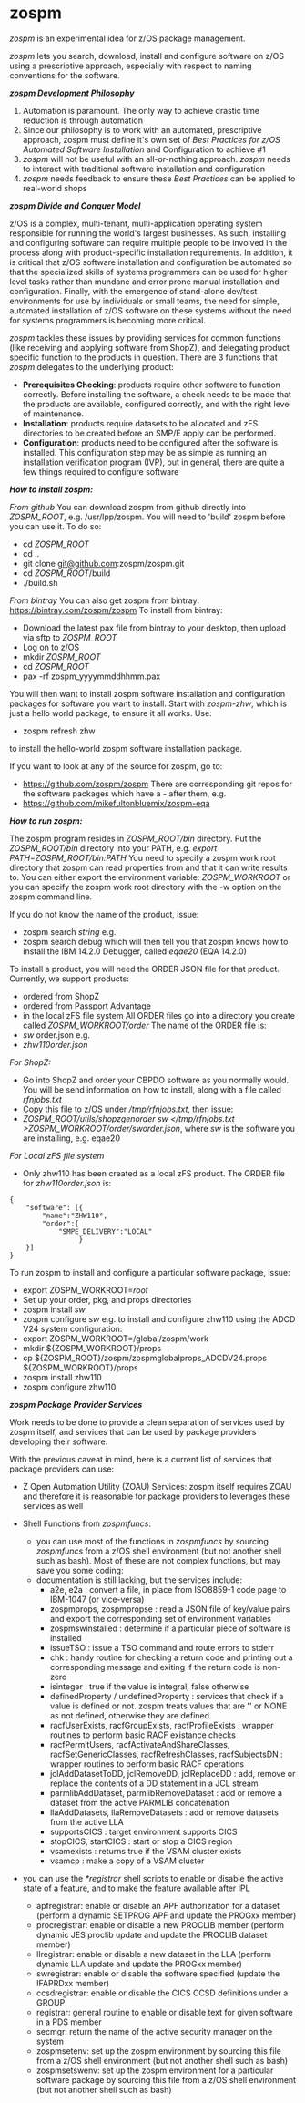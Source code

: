 # zospm
_zospm_ is an experimental idea for z/OS package management.

_zospm_ lets you search, download, install and configure software on z/OS using a prescriptive approach, 
especially with respect to naming conventions for the software. 

***zospm Development Philosophy***

1. Automation is paramount. The only way to achieve drastic time reduction is through automation
2. Since our philosophy is to work with an automated, prescriptive approach, zospm must define it's own set of 
_Best Practices for z/OS Automated Software Installation_ and Configuration to achieve #1  
3. _zospm_ will not be useful with an all-or-nothing approach. _zospm_ needs to interact with traditional 
software installation and configuration
4. _zospm_ needs feedback to ensure these _Best Practices_ can be applied to real-world shops

***zospm Divide and Conquer Model***

z/OS is a complex, multi-tenant, multi-application operating system responsible for running the world's largest businesses. 
As such, installing and configuring software can require multiple people to be involved in the process along with 
product-specific installation requirements. In addition, it is critical that z/OS software installation and configuration
be automated so that the specialized skills of systems programmers can be used for higher level tasks rather than mundane 
and error prone manual installation and configuration. Finally, with the emergence of stand-alone dev/test environments 
for use by individuals or small teams, the need for simple, automated installation of z/OS software on these systems 
without the need for systems programmers is becoming more critical. 

_zospm_ tackles these issues by providing services for common functions (like receiving and applying software from ShopZ), 
and delegating product specific function to the products in question. There are 3 functions that _zospm_ delegates 
to the underlying product:

- **Prerequisites Checking**: products require other software to function correctly. Before installing the software,
a check needs to be made that the products are available, configured correctly, and with the right level of maintenance.
- **Installation**: products require datasets to be allocated and zFS directories to be created before an SMP/E apply 
can be performed. 
- **Configuration**: products need to be configured after the software is installed. This configuration step may be as 
simple as running an installation verification program (IVP), but in general, there are quite a few things required to
configure software

***How to install zospm:***

*From github*
You can download zospm from github directly into _ZOSPM\_ROOT_, e.g. /usr/lpp/zospm. You will need to 'build' zospm before you can use it. To do so:
- cd _ZOSPM\_ROOT_
- cd ..
- git clone git@github.com:zospm/zospm.git
- cd _ZOSPM\_ROOT_/build
- ./build.sh

*From bintray*
You can also get zospm from bintray: https://bintray.com/zospm/zospm
To install from bintray:
- Download the latest pax file from bintray to your desktop, then upload via sftp to _ZOSPM\_ROOT_
- Log on to z/OS
- mkdir _ZOSPM\_ROOT_
- cd _ZOSPM\_ROOT_
- pax -rf zospm_yyyymmddhhmm.pax

You will then want to install zospm software installation and configuration packages for software you want to install. 
Start with _zospm-zhw_, which is just a hello world package, to ensure it all works. Use:
- zospm refresh zhw

to install the hello-world zospm software installation package.

If you want to look at any of the source for zospm, go to:
- https://github.com/zospm/zospm
There are corresponding git repos for the software packages which have a -<sw> after them, e.g.
- https://github.com/mikefultonbluemix/zospm-eqa

***How to run zospm:***

The zospm program resides in _ZOSPM\_ROOT/bin_ directory. Put the _ZOSPM\_ROOT/bin_ directory into your PATH, e.g. _export PATH=$ZOSPM\_ROOT/bin:$PATH_
You need to specify a zospm work root directory that zospm can read properties from and that it can write results to. You can either export the environment variable: _ZOSPM\_WORKROOT_ or you can specify the zospm work root directory with the -w option on the zospm command line.

If you do not know the name of the product, issue:
- zospm search _string_
e.g.
- zospm search debug
which will then tell you that zospm knows how to install the IBM 14.2.0 Debugger, called _eqae20_ (EQA 14.2.0)

To install a product, you will need the ORDER JSON file for that product. 
Currently, we support products:
- ordered from ShopZ
- ordered from Passport Advantage
- in the local zFS file system
All ORDER files go into a directory you create called _ZOSPM\_WORKROOT/order_ 
The name of the ORDER file is: 
- _sw_ order.json
e.g.
- _zhw110order.json_

*For ShopZ:*
- Go into ShopZ and order your CBPDO software as you normally would. You will be send information on how to install, along with a file called _rfnjobs.txt_
- Copy this file to z/OS under _/tmp/rfnjobs.txt_, then issue:
- _ZOSPM\_ROOT/utils/shopzgenorder sw </tmp/rfnjobs.txt >ZOSPM_WORKROOT/order/*sw*order.json_, where _sw_ is the software you are installing, e.g. eqae20

*For Local zFS file system*
- Only zhw110 has been created as a local zFS product. The ORDER file for _zhw110order.json_ is:
```
{
 	"software": [{
		"name":"ZHW110",
		"order":{
			"SMPE_DELIVERY":"LOCAL"
                 }
	}]
}
```


To run zospm to install and configure a particular software package, issue:
- export ZOSPM_WORKROOT=_root_ 
- Set up your order, pkg, and props directories
- zospm install _sw_
- zospm configure _sw_
e.g. to install and configure zhw110 using the ADCD V24 system configuration:
- export ZOSPM_WORKROOT=/global/zospm/work
- mkdir ${ZOSPM_WORKROOT}/props
- cp ${ZOSPM\_ROOT}/zospm/zospmglobalprops_ADCDV24.props ${ZOSPM_WORKROOT}/props
- zospm install zhw110
- zospm configure zhw110

***zospm Package Provider Services***

Work needs to be done to provide a clean separation of services used by zospm itself, and services that can be used by package providers developing their software.

With the previous caveat in mind, here is a current list of services that package providers can use:
- Z Open Automation Utility (ZOAU) Services: zospm itself requires ZOAU and therefore it is reasonable for package providers to leverages these services as well
- Shell Functions from _zospmfuncs_:
   - you can use most of the functions in _zospmfuncs_ by sourcing _zospmfuncs_ from a z/OS shell environment (but not  another shell such as bash). Most of these are not complex functions, but may save you some coding:
   - documentation is still lacking, but the services include: 
      - a2e, e2a : convert a file, in place from ISO8859-1 code page to IBM-1047 (or vice-versa)
      - zospmprops, zospmpropse : read a JSON file of key/value pairs and export the corresponding set of environment variables
      - zospmswinstalled : determine if a particular piece of software is installed
      - issueTSO : issue a TSO command and route errors to stderr
      - chk : handy routine for checking a return code and printing out a corresponding message and exiting if the return code is non-zero
      - isinteger : true if the value is integral, false otherwise
      - definedProperty / undefinedProperty : services that check if a value is defined or not. zospm treats values that are '' or NONE as not defined, otherwise they are defined.
      - racfUserExists, racfGroupExists, racfProfileExists : wrapper routines to perform basic RACF existance checks
      - racfPermitUsers, racfActivateAndShareClasses, racfSetGenericClasses, racfRefreshClasses, racfSubjectsDN : wrapper routines to perform basic RACF operations
      - jclAddDatasetToDD, jclRemoveDD, jclReplaceDD : add, remove or replace the contents of a DD statement in a JCL stream
      - parmlibAddDataset, parmlibRemoveDataset : add or remove a dataset from the active PARMLIB concatenation
      - llaAddDatasets, llaRemoveDatasets : add or remove datasets from the active LLA
      - supportsCICS : target environment supports CICS
      - stopCICS, startCICS : start or stop a CICS region
      - vsamexists : returns true if the VSAM cluster exists
      - vsamcp : make a copy of a VSAM cluster 
      
- you can use the _\*registrar_ shell scripts to enable or disable the active state of a feature, and to make the feature available after IPL
  - apfregistrar: enable or disable an APF authorization for a dataset (perform a dynamic SETPROG APF and update the PROGxx member)
  - procregistrar: enable or disable a new PROCLIB member (perform dynamic JES proclib update and update the PROCLIB dataset member)
  - llregistrar: enable or disable a new dataset in the LLA (perform dynamic LLA update and update the PROGxx member)
  - swregistrar: enable or disable the software specified (update the IFAPRDxx member)
  - ccsdregistrar: enable or disable the CICS CCSD definitions under a GROUP 
  - registrar: general routine to enable or disable text for given software in a PDS member
  - secmgr: return the name of the active security manager on the system
  - zospmsetenv: set up the zospm environment by sourcing this file from a z/OS shell environment (but not another shell such as bash)
  - zospmsetswenv: set up the zospm environment for a particular software package by sourcing this file from a z/OS shell environment (but not another shell such as bash)
